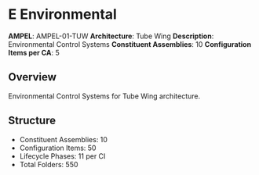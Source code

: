 # E Environmental

**AMPEL**: AMPEL-01-TUW
**Architecture**: Tube Wing
**Description**: Environmental Control Systems
**Constituent Assemblies**: 10
**Configuration Items per CA**: 5

## Overview
Environmental Control Systems for Tube Wing architecture.

## Structure
- Constituent Assemblies: 10
- Configuration Items: 50
- Lifecycle Phases: 11 per CI
- Total Folders: 550
